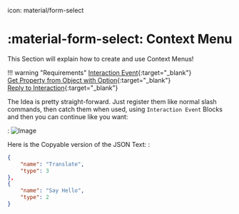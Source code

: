 icon: material/form-select

# :material-form-select: Context Menu
This Section will explain how to create and use Context Menus!

!!! warning "Requirements"
    [Interaction Event](https://blocks.dbb.software/Blocks/interaction_event.js){:target="_blank"}  
    [Get Property from Object with Option](https://blocks.dbb.software/Blocks/get_property_from_object_option.js){:target="_blank"}  
    [Reply to Interaction](https://blocks.dbb.software/Blocks/reply_interaction.js){:target="_blank"}  

The Idea is pretty straight-forward. Just register them like normal slash commands, then catch them when used, using `Interaction Event` Blocks and then you can continue like you want:  

:   ![Image](https://media.discordapp.net/attachments/601468097551138851/1091723230911402024/image.png)

Here is the Copyable version of the JSON Text:
:   
``` json
{
    "name": "Translate",
    "type": 3
},
{
    "name": "Say Hello",
    "type": 2
}
```